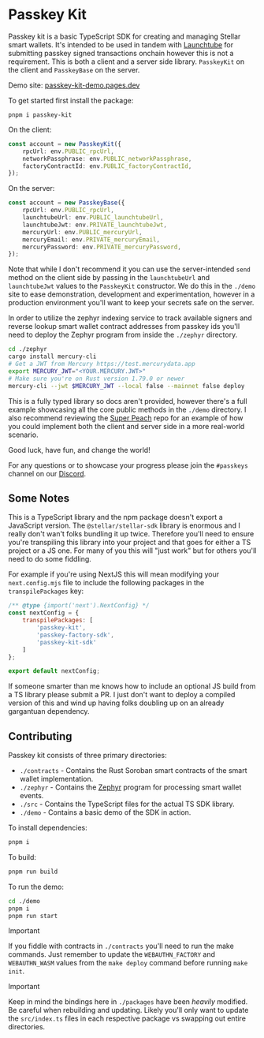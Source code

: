# Passkey Kit

Passkey kit is a basic TypeScript SDK for creating and managing Stellar smart wallets. It's intended to be used in tandem with [Launchtube](https://github.com/kalepail/launchtube) for submitting passkey signed transactions onchain however this is not a requirement. This is both a client and a server side library. `PasskeyKit` on the client and `PasskeyBase` on the server.

Demo site: [passkey-kit-demo.pages.dev](https://passkey-kit-demo.pages.dev/)

To get started first install the package:
```
pnpm i passkey-kit
```

On the client:
```ts
const account = new PasskeyKit({
    rpcUrl: env.PUBLIC_rpcUrl,
    networkPassphrase: env.PUBLIC_networkPassphrase,
    factoryContractId: env.PUBLIC_factoryContractId,
});
```

On the server:
```ts
const account = new PasskeyBase({
    rpcUrl: env.PUBLIC_rpcUrl,
    launchtubeUrl: env.PUBLIC_launchtubeUrl,
    launchtubeJwt: env.PRIVATE_launchtubeJwt,
    mercuryUrl: env.PUBLIC_mercuryUrl,
    mercuryEmail: env.PRIVATE_mercuryEmail,
    mercuryPassword: env.PRIVATE_mercuryPassword,
});
```

Note that while I don't recommend it you can use the server-intended `send` method on the client side by passing in the `launchtubeUrl` and `launchtubeJwt` values to the `PasskeyKit` constructor. We do this in the `./demo` site to ease demonstration, development and experimentation, however in a production environment you'll want to keep your secrets safe on the server.

In order to utilize the zephyr indexing service to track available signers and reverse lookup smart wallet contract addresses from passkey ids you'll need to deploy the Zephyr program from inside the `./zephyr` directory.

```bash
cd ./zephyr
cargo install mercury-cli
# Get a JWT from Mercury https://test.mercurydata.app
export MERCURY_JWT="<YOUR.MERCURY.JWT>"
# Make sure you're on Rust version 1.79.0 or newer
mercury-cli --jwt $MERCURY_JWT --local false --mainnet false deploy
```

This is a fully typed library so docs aren't provided, however there's a full example showcasing all the core public methods in the `./demo` directory. I also recommend reviewing the [Super Peach](https://github.com/kalepail/superpeach) repo for an example of how you could implement both the client and server side in a more real-world scenario.

Good luck, have fun, and change the world!

For any questions or to showcase your progress please join the `#passkeys` channel on our [Discord](https://discord.gg/stellardev).

## Some Notes

This is a TypeScript library and the npm package doesn't export a JavaScript version. The `@stellar/stellar-sdk` library is enormous and I really don't wan't folks bundling it up twice. Therefore you'll need to ensure you're transpiling this library into your project and that goes for either a TS project or a JS one. For many of you this will "just work" but for others you'll need to do some fiddling.

For example if you're using NextJS this will mean modifying your `next.config.mjs` file to include the following packages in the `transpilePackages` key:
```mjs
/** @type {import('next').NextConfig} */
const nextConfig = {
    transpilePackages: [
        'passkey-kit', 
        'passkey-factory-sdk', 
        'passkey-kit-sdk'
    ]
};

export default nextConfig;
```
If someone smarter than me knows how to include an optional JS build from a TS library please submit a PR. I just don't want to deploy a compiled version of this and wind up having folks doubling up on an already gargantuan dependency.

## Contributing 

Passkey kit consists of three primary directories:
- `./contracts` - Contains the Rust Soroban smart contracts of the smart wallet implementation.
- `./zephyr` - Contains the [Zephyr](https://www.mercurydata.app/products/zephyr-vm) program for processing smart wallet events.
- `./src` - Contains the TypeScript files for the actual TS SDK library.
- `./demo` - Contains a basic demo of the SDK in action.

To install dependencies:

```bash
pnpm i
```

To build:

```bash
pnpm run build
```

To run the demo:

```bash
cd ./demo
pnpm i
pnpm run start
```

> [!IMPORTANT]
> If you fiddle with contracts in `./contracts` you'll need to run the make commands. Just remember to update the `WEBAUTHN_FACTORY` and `WEBAUTHN_WASM` values from the `make deploy` command before running `make init`.

> [!IMPORTANT]
> Keep in mind the bindings here in `./packages` have been _heavily_ modified. Be careful when rebuilding and updating. Likely you'll only want to update the `src/index.ts` files in each respective package vs swapping out entire directories.
